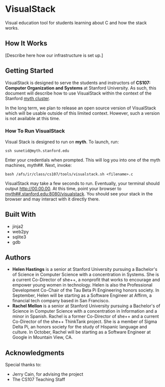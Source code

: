 # VisualStack
Visual education tool for students learning about C and how the stack works.

## How It Works

[Describe here how our infrastructure is set up.]

## Getting Started
VisualStack is designed to serve the students and instructors of **CS107: Computer Organization and Systems** at Stanford University. As such, this document will describe how to use VisualStack within the context of the Stanford [myth cluster](https://web.stanford.edu/class/cs107/guide_editors.html).

In the long term, we plan to release an open source version of VisualStack which will be usable outside of this limited context. However, such a version is not available at this time.

### How To Run VisualStack
Visual Stack is designed to run on **myth**. To launch, run:
```
ssh sunetid@myth.stanford.edu
```

Enter your credentials when prompted. This will log you into one of the myth machines, myth##.
Next, invoke:

```
bash /afs/ir/class/cs107/tools/visualstack.sh <filename>.c
```

VisualStack may take a few seconds to run. Eventually, your terminal should output http://00.00.00. At this time, point your browser to [myth##.stanford.edu:8080/visualstack](myth##.stanford.edu:8080/visualstack). You should see your stack in the browser and may interact with it directly there.

## Built With

* jinja2
* web2py
* sqlite3
* gdb

## Authors

* **Helen Hastings** is a senior at Stanford University pursuing a Bachelor's of Science in Computer Science with a concentration in Systems. She is a current Co-Director of she++, a nonprofit that works to encourage and empower young women in technology. Helen is also the Professional Development Co-Chair of the Tau Beta Pi Engineering honors society. In September, Helen will be starting as a Software Engineer at Affirm, a financial tech company based in San Francisco.
* **Rachel Mellon** is a senior at Stanford University pursuing a Bachelor's of Science in Computer Science with a concentration in Information and a minor in Spanish. Rachel is a former Co-Director of she++ and a current Co-Director of the she++ ThinkTank project. She is a member of Sigma Delta Pi, an honors society for the study of Hispanic language and culture. In October, Rachel will be starting as a Software Engineer at Google in Mountain View, CA.

## Acknowledgments

Special thanks to:
* Jerry Cain, for advising the project
* The CS107 Teaching Staff

